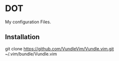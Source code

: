 # DOT
My configuration Files.

## Installation
git clone https://github.com/VundleVim/Vundle.vim.git ~/.vim/bundle/Vundle.vim
